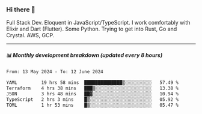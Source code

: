 ### Hi there 👋

Full Stack Dev. Eloquent in JavaScript/TypeScript. I work comfortably with Elixir and Dart (Flutter). Some Python. Trying to get into Rust, Go and Crystal. AWS, GCP.

***

##### 📊 Monthly development breakdown (updated every 8 hours)

<!--START_SECTION:waka-->

```txt
From: 13 May 2024 - To: 12 June 2024

YAML         19 hrs 58 mins  ██████████████▒░░░░░░░░░░   57.49 %
Terraform    4 hrs 38 mins   ███▒░░░░░░░░░░░░░░░░░░░░░   13.38 %
JSON         3 hrs 48 mins   ██▓░░░░░░░░░░░░░░░░░░░░░░   10.94 %
TypeScript   2 hrs 3 mins    █▒░░░░░░░░░░░░░░░░░░░░░░░   05.92 %
TOML         1 hr 53 mins    █▒░░░░░░░░░░░░░░░░░░░░░░░   05.47 %
```

<!--END_SECTION:waka-->
